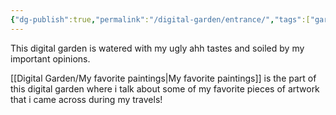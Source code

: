 ```yaml
---
{"dg-publish":true,"permalink":"/digital-garden/entrance/","tags":["gardenEntry"]}
---
```


This digital garden is watered with my ugly ahh tastes and soiled by my important opinions.

[[Digital Garden/My favorite paintings\|My favorite paintings]] is the part of this digital garden where i talk about some of my favorite pieces of artwork that i came across during my travels! 